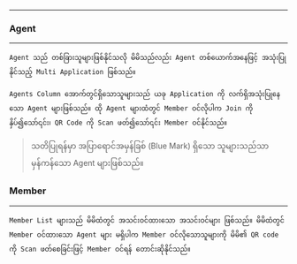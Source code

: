 ------------
### Agent ###
------------

    Agent သည် တစ်ခြားသူများဖြစ်နိုင်သလို မိမိသည်လည်း Agent တစ်ယောက်အနေဖြင့် အသုံးပြုနိုင်သည့် Multi Application ဖြစ်သည်။

    Agents Column အောက်တွင်ရှိသောသူများသည် ယခု Application ကို လက်ရှိအသုံးပြုနေသော Agent များဖြစ်သည်။ ထို Agent များထံတွင် Member ဝင်လိုပါက Join ကိုနှိပ်၍သော်၎င်း၊ QR Code ကို Scan ဖတ်၍သော်၎င်း Member ဝင်နိုင်သည်။

> သတိပြုရန်မှာ အပြာရောင်အမှန်ခြစ် (Blue Mark) ရှိသော သူများသည်သာ မှန်ကန်သော Agent များဖြစ်သည်။

### Member ###
------------

    Member List များသည် မိမိထံတွင် အသင်းဝင်ထားသော အသင်းဝင်များ ဖြစ်သည်။ မိမိထံတွင် Member ဝင်ထားသော Agent များ မရှိပါက Member ဝင်လိုသောသူများကို မိမိ၏ QR code ကို Scan ဖတ်စေခြင်းဖြင့် Member ဝင်ရန် တောင်းဆိုနိုင်သည်။
